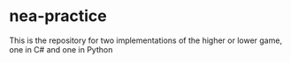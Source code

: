 # nea-practice

This is the repository for two implementations of the higher or lower game, one in C# and one in Python
